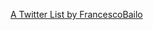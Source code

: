 <a class="twitter-timeline" data-lang="en" data-height="500" href="https://twitter.com/FrancescoBailo/lists/1621360316381810688?ref_src=twsrc%5Etfw">A Twitter List by FrancescoBailo</a> <script async src="https://platform.twitter.com/widgets.js" charset="utf-8"></script>